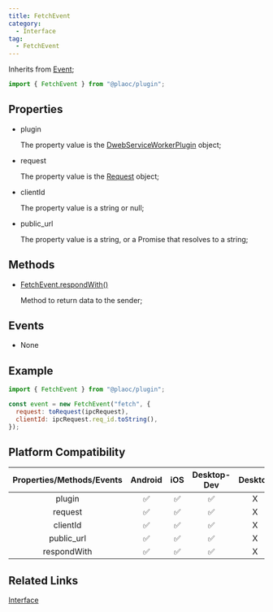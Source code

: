 ```yaml
---
title: FetchEvent
category:
  - Interface
tag:
  - FetchEvent  
---
```


Inherits from [Event](https://developer.mozilla.org/en-US/docs/Web/API/Event);

```js
import { FetchEvent } from "@plaoc/plugin";
```

## Properties

  - plugin

    The property value is the [DwebServiceWorkerPlugin](../../plugin/dweb-service-worker/index.md) object;

  - request

    The property value is the [Request](../../interface/request/index.md) object;

  - clientId

    The property value is a string or null;

  - public_url

    The property value is a string, or a Promise that resolves to a string;

## Methods

  - [FetchEvent.respondWith()](./respond-with.md)

    Method to return data to the sender;

## Events

  - None

## Example
```js
import { FetchEvent } from "@plaoc/plugin";

const event = new FetchEvent("fetch", {
  request: toRequest(ipcRequest),
  clientId: ipcRequest.req_id.toString(), 
});
```


## Platform Compatibility

| Properties/Methods/Events | Android | iOS | Desktop-Dev | Desktop | 
|:-----------------------:|:-------:|:---:|:----------:|:-------:|
| plugin                  | ✅       | ✅   | ✅          | X       |
| request                 | ✅       | ✅   | ✅          | X       |
| clientId                | ✅       | ✅   | ✅          | X       |
| public_url              | ✅       | ✅   | ✅          | X       |
| respondWith             | ✅       | ✅   | ✅          | X       |
 

## Related Links
[Interface](../index.md)